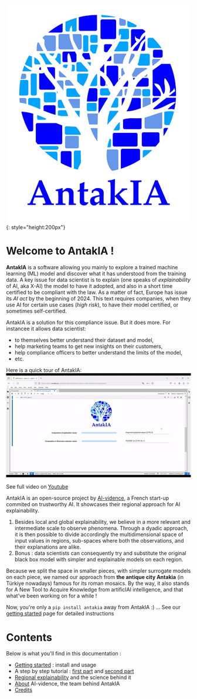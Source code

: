 ![](img/antakia.png){: style="height:200px"}

# Welcome to AntakIA !

**AntakIA** is a software allowing you mainly to explore a trained machine learning (ML) model and discover what it has understood from the training data. A key issue for data scientist is to explain (one speaks of *explainability* of AI, aka X-AI) the model to have it adopted, and also in a short time certified to be compliant with the law. As a matter of fact, Europe has issue its *AI act* by the beginning of 2024. This text requires companies, when they use AI for certain use cases (*high risk*), to have their model certified, or sometimes self-certified.

AntakIA is a solution for this compliance issue. But it does more. For instancee it allows data scientist:

* to themselves better understand their dataset and model,
* help marketing teams to get new insights on their customers,
* help compliance officers to better understand the limits of the model,
* etc.

Here is a quick tour of AntakIA:
![](img/antakia.gif)

See full video on [Youtube](https://www.youtube.com/watch?v=wQFC_20OIOM)

AntakIA is an open-source project by [AI-vidence](https://www.ai-vidence.com), a French start-up commited on trustworthy AI. It showcases their regional approach for AI explainability.

1. Besides local and global explainability, we believe in a more relevant and intermediate scale to observe phenomena. Through a dyadic approach, it is then possible to divide accordingly the multidimensional space of input values in regions, sub-spaces where both the observations, and their explanations are alike.
2. Bonus : data scientists can consequently try and substitute the original black box model with simpler and explainable models on each region.

Because we split the space in smaller pieces, with simpler surrogate models on each piece, we named our approach from **the antique city Antakia** (in Türkiye nowadays) famous for its roman mosaics. By the way, it also stands for A New Tool to Acquire Knowledge from artificIAl intelligence, and that what've been working on for a while !

Now, you're only a ```pip install antakia``` away from AntakIA  :) ... See our [getting started](getting_started.md) page for detailed instructions


# Contents

Below is what you'll find in this documentation :

* [Getting started](getting_started.md) : install and usage
* A step by step tutorial : [first part](tutorial1.md) and [second part](tutorial2.md)
* [Regional explainability](regional_explain.md) and the science behind it
* [About](about.md) AI-vidence, the team behind AntakIA
* [Credits](credits)

